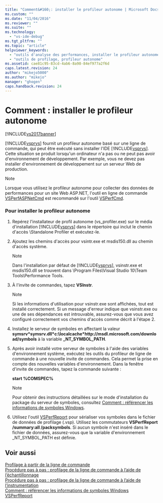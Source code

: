 ```yaml
---
title: "Comment&#160;: installer le profileur autonome | Microsoft Docs"
ms.custom: ""
ms.date: "11/04/2016"
ms.reviewer: ""
ms.suite: ""
ms.technology: 
  - "vs-ide-debug"
ms.tgt_pltfrm: ""
ms.topic: "article"
helpviewer_keywords: 
  - "outils d'analyse des performances, installer le profileur autonome"
  - "outils de profilage, profileur autonome"
ms.assetid: cae81c95-83cd-4ab6-8a98-84ef977a2f6d
caps.latest.revision: 24
author: "mikejo5000"
ms.author: "mikejo"
manager: "ghogen"
caps.handback.revision: 24
---
```

# Comment&#160;: installer le profileur autonome
[!INCLUDE[vs2017banner](../code-quality/includes/vs2017banner.md)]

[!INCLUDE[vsprvs](../code-quality/includes/vsprvs_md.md)] fournit un profileur autonome basé sur une ligne de commande, qui peut être exécuté sans installer l'IDE [!INCLUDE[vsprvs](../code-quality/includes/vsprvs_md.md)].  Cette situation se produit lorsqu'un ordinateur n'a pas ou ne peut pas avoir d'environnement de développement.  Par exemple, vous ne devez pas installer d'environnement de développement sur un serveur Web de production.  
  
> [!NOTE]
>  Lorsque vous utilisez le profileur autonome pour collecter des données de performances pour un site Web ASP.NET, l'outil en ligne de commande [VSPerfASPNetCmd](../profiling/vsperfaspnetcmd.md) est recommandé sur l'outil [VSPerfCmd](../profiling/vsperfcmd.md).  
  
### Pour installer le profileur autonome  
  
1.  Repérez l'installateur de profil autonome \(vs\_profiler.exe\) sur le média d'installation [!INCLUDE[vsprvs](../code-quality/includes/vsprvs_md.md)] dans le répertoire qui inclut le chemin d'accès \\Standalone Profiler et exécutez\-le.  
  
2.  Ajoutez les chemins d'accès pour vsintr.exe et msdis150.dll au chemin d'accès système.  
  
    > [!NOTE]
    >  Dans l'installation par défaut de [!INCLUDE[vsprvs](../code-quality/includes/vsprvs_md.md)], vsinstr.exe et msdis150.dll se trouvent dans \\Program Files\\Visual Studio 10\\Team Tools\\Performance Tools.  
  
3.  À l'invite de commandes, tapez **VSInstr**.  
  
    > [!NOTE]
    >  Si les informations d'utilisation pour vsinstr.exe sont affichées, tout est installé correctement.  Si un message d'erreur indique que vsinstr.exe ou une de ses dépendances est introuvable, assurez\-vous que vous avez configuré correctement vos chemins d'accès comme décrit à l'étape 2.  
  
4.  Installez le serveur de symboles en affectant la valeur **symsrv\*symsrv.dll\*c:\\localcache\*http:\/\/msdl.microsoft.com\/download\/symbols** à la variable **\_NT\_SYMBOL\_PATH**.  
  
5.  Après avoir installé votre serveur de symboles à l'aide des variables d'environnement système, exécutez les outils du profileur de ligne de commande à une nouvelle invite de commandes.  Cela permet la prise en compte des nouvelles variables d'environnement.  Dans la fenêtre d'invite de commandes, tapez la commande suivante :  
  
     **start %COMSPEC%**  
  
    > [!NOTE]
    >  Pour obtenir des instructions détaillées sur le mode d'installation du package du serveur de symboles, consultez [Comment : référencer les informations de symboles Windows](../profiling/how-to-reference-windows-symbol-information.md).  
  
6.  Utilisez l'outil [VSPerfReport](../profiling/vsperfreport.md) pour sérialiser vos symboles dans le fichier de données de profilage \(.vsp\).  Utilisez les commutateurs **VSPerfReport \/summary:all \/packsymbols**.  Si aucun symbole n'est inséré dans le fichier de données, assurez\-vous que la variable d'environnement \_NT\_SYMBOL\_PATH est définie.  
  
## Voir aussi  
 [Profilage à partir de la ligne de commande](../profiling/using-the-profiling-tools-from-the-command-line.md)   
 [Procédure pas à pas : profilage de la ligne de commande à l’aide de l’échantillonnage](../Topic/Walkthrough:%20Command-Line%20Profiling%20Using%20Sampling.md)   
 [Procédure pas à pas : profilage de la ligne de commande à l’aide de l’instrumentation](../profiling/walkthrough-command-line-profiling-using-instrumentation.md)   
 [Comment : référencer les informations de symboles Windows](../profiling/how-to-reference-windows-symbol-information.md)   
 [VSPerfReport](../profiling/vsperfreport.md)
